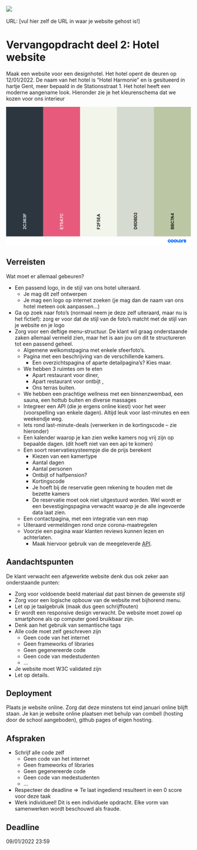 <p><a href="../../actions"><img src="../../workflows/W3Validator/badge.svg"></a></p>

URL: [vul hier zelf de URL in waar je website gehost is!] 

# Vervangopdracht deel 2: Hotel website
Maak een website voor een designhotel. Het hotel opent de deuren op 12/01/2022. De naam van het hotel is “Hotel Harmonie” en is gesitueerd in hartje Gent, meer bepaald in de Stationsstraat 1. Het hotel heeft een moderne aangename look. Hieronder zie je het kleurenschema dat we kozen voor ons interieur

![palette](palette.png)

## Verreisten
Wat moet er allemaal gebeuren?
- Een passend logo, in de stijl van ons hotel uiteraard.
  - Je mag dit zelf ontwerpen
  - Je mag een logo op internet zoeken (je mag dan de naam van ons hotel meteen ook aanpassen…)
- Ga op zoek naar foto’s (normaal neem je deze zelf uiteraard, maar nu is het fictief): zorg er voor dat de stijl van de foto’s matcht met de stijl van je website en je logo
- Zorg voor een deftige menu-structuur. De klant wil graag onderstaande zaken allemaal vermeld zien, maar het is aan jou om dit te structureren tot een passend geheel.
  - Algemene welkomstpagina met enkele sfeerfoto’s.
  - Pagina met een beschrijving van de verschillende kamers.
    - Een overzichtspagina of aparte detailpagina’s? Kies maar.
  - We hebben 3 ruimtes om te eten
    - Apart restaurant voor diner,
    - Apart restaurant voor ontbijt ,
    - Ons terras buiten.
  - We hebben een prachtige wellness met een binnenzwembad, een sauna, een hottub buiten en diverse massages
  - Integreer een API (die je ergens online kiest) voor het weer (voorspelling van enkele dagen). Altijd leuk voor last-minutes en een weekendje weg.
  - Iets rond last-minute-deals (verwerken in de kortingscode – zie hieronder)
  - Een kalender waarop je kan zien welke kamers nog vrij zijn op bepaalde dagen. (dit hoeft niet van een api te komen)
  - Een soort reservatiesysteempje die de prijs berekent
    - Kiezen van een kamertype
    - Aantal dagen
    - Aantal personen
    - Ontbijt of halfpension?
    - Kortingscode
    - Je hoeft bij de reservatie geen rekening te houden met de bezette kamers
    - De reservatie moet ook niet uitgestuurd worden. Wel wordt er een bevestigingspagina verwacht waarop je de alle ingevoerde data laat zien.
  - Een contactpagina, met een integratie van een map
  - Uiteraard vermeldingen rond onze corona-maatregelen
  - Voorzie een pagina waar klanten reviews kunnen lezen en achterlaten.
    - Maak hiervoor gebruik van de meegeleverde [API](api.http).

## Aandachtspunten
De klant verwacht een afgewerkte website denk dus ook zeker aan onderstaande punten:
* Zorg voor voldoende beeld materiaal dat past binnen de gewenste stijl
* Zorg voor een logische opbouw van de website met bijhorend menu.
* Let op je taalgebruik (maak dus geen schrijffouten)
* Er wordt een responsive design verwacht. De website moet zowel op smartphone als op computer goed bruikbaar zijn.
* Denk aan het gebruik van semantische tags
* Alle code moet zelf geschreven zijn
  * Geen code van het internet
  * Geen frameworks of libraries
  * Geen gegenereerde code
  * Geen code van medestudenten
  * ...
* Je website moet W3C validated zijn
* Let op details.

## Deployment
Plaats je website online. Zorg dat deze minstens tot eind januari online blijft staan.
Je kan je website online plaatsen met behulp van combell (hosting door de school aangeboden), github pages of eigen hosting.

## Afspraken
* Schrijf alle code zelf
  * Geen code van het internet
  * Geen frameworks of libraries
  * Geen gegenereerde code
  * Geen code van medestudenten
  * ...
* Respecteer de deadline => Te laat ingediend resulteert in een 0 score voor deze taak
* Werk individueel! Dit is een individuele opdracht. Elke vorm van samenwerken wordt beschouwd als fraude.

## Deadline
09/01/2022 23:59 